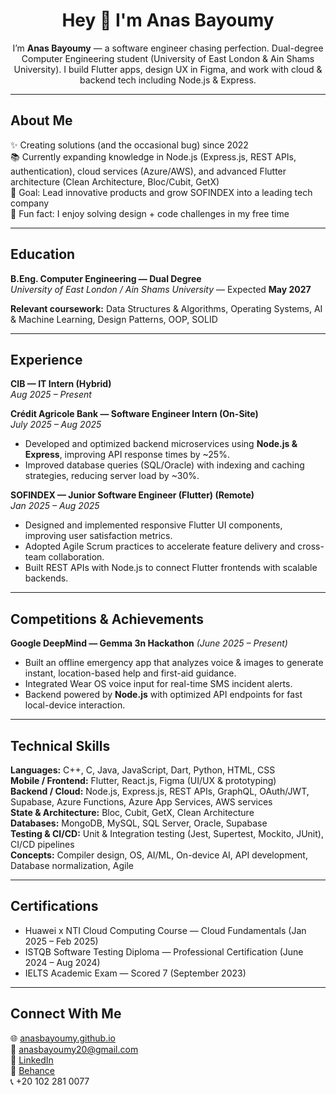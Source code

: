 <h1 align="center">Hey 👋 I'm Anas Bayoumy</h1>

<p align="center">
I’m <strong>Anas Bayoumy</strong> — a software engineer chasing perfection.  
Dual-degree Computer Engineering student (University of East London & Ain Shams University).  
I build Flutter apps, design UX in Figma, and work with cloud & backend tech including Node.js & Express.
</p>

---

## About Me

✨ Creating solutions (and the occasional bug) since 2022  
📚 Currently expanding knowledge in Node.js (Express.js, REST APIs, authentication), cloud services (Azure/AWS), and advanced Flutter architecture (Clean Architecture, Bloc/Cubit, GetX)  
🎯 Goal: Lead innovative products and grow SOFINDEX into a leading tech company  
🎲 Fun fact: I enjoy solving design + code challenges in my free time

---

## Education

**B.Eng. Computer Engineering — Dual Degree**  
*University of East London / Ain Shams University* — Expected **May 2027**

**Relevant coursework:** Data Structures & Algorithms, Operating Systems, AI & Machine Learning, Design Patterns, OOP, SOLID

---

## Experience

**CIB — IT Intern (Hybrid)**  
*Aug 2025 – Present*  
  
**Crédit Agricole Bank — Software Engineer Intern (On-Site)**  
*July 2025 – Aug 2025*  
- Developed and optimized backend microservices using **Node.js & Express**, improving API response times by ~25%.  
- Improved database queries (SQL/Oracle) with indexing and caching strategies, reducing server load by ~30%.  

**SOFINDEX — Junior Software Engineer (Flutter) (Remote)**  
*Jan 2025 – Aug 2025*  
- Designed and implemented responsive Flutter UI components, improving user satisfaction metrics.  
- Adopted Agile Scrum practices to accelerate feature delivery and cross-team collaboration.  
- Built REST APIs with Node.js to connect Flutter frontends with scalable backends.

---

## Competitions & Achievements

**Google DeepMind — Gemma 3n Hackathon** *(June 2025 – Present)*  
- Built an offline emergency app that analyzes voice & images to generate instant, location-based help and first-aid guidance.  
- Integrated Wear OS voice input for real-time SMS incident alerts.  
- Backend powered by **Node.js** with optimized API endpoints for fast local-device interaction.

---

## Technical Skills

**Languages:** C++, C, Java, JavaScript, Dart, Python, HTML, CSS  
**Mobile / Frontend:** Flutter, React.js, Figma (UI/UX & prototyping)  
**Backend / Cloud:** Node.js, Express.js, REST APIs, GraphQL, OAuth/JWT, Supabase, Azure Functions, Azure App Services, AWS services  
**State & Architecture:** Bloc, Cubit, GetX, Clean Architecture  
**Databases:** MongoDB, MySQL, SQL Server, Oracle, Supabase  
**Testing & CI/CD:** Unit & Integration testing (Jest, Supertest, Mockito, JUnit), CI/CD pipelines  
**Concepts:** Compiler design, OS, AI/ML, On-device AI, API development, Database normalization, Agile

---

## Certifications

- Huawei x NTI Cloud Computing Course — Cloud Fundamentals (Jan 2025 – Feb 2025)  
- ISTQB Software Testing Diploma — Professional Certification (June 2024 – Aug 2024)  
- IELTS Academic Exam — Scored 7 (September 2023)

---

## Connect With Me

🌐 [anasbayoumy.github.io](https://anasbayoumy.github.io/)  
📧 [anasbayoumy20@gmail.com](mailto:anasbayoumy20@gmail.com)  
💼 [LinkedIn](https://www.linkedin.com/in/anasbayoumy)  
🎨 [Behance](https://www.behance.net/anasbayoumy)  
📞 +20 102 281 0077
